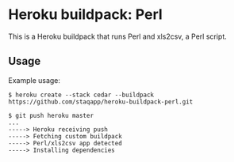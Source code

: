 Heroku buildpack: Perl
======================

This is a Heroku buildpack that runs Perl and xls2csv, a Perl script.

Usage
-----

Example usage:

    $ heroku create --stack cedar --buildpack https://github.com/staqapp/heroku-buildpack-perl.git

    $ git push heroku master
    ...
    -----> Heroku receiving push
    -----> Fetching custom buildpack
    -----> Perl/xls2csv app detected
    -----> Installing dependencies

